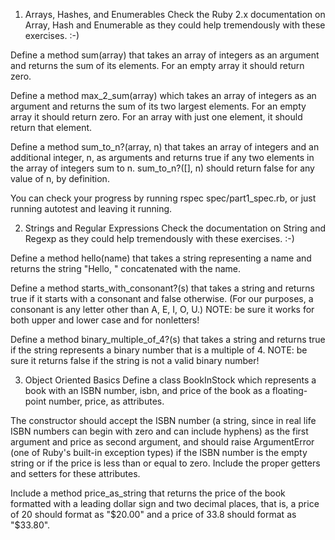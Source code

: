 1. Arrays, Hashes, and Enumerables
Check the Ruby 2.x documentation on Array, Hash and Enumerable as they could help tremendously with these exercises. :-)

Define a method sum(array) that takes an array of integers as an argument
and returns the sum of its elements. For an empty array it should return zero.

Define a method max_2_sum(array) which takes an array of integers as an 
argument and returns the sum of its two largest elements. For an empty array 
it should return zero. For an array with just one element, it should return that element.

Define a method sum_to_n?(array, n) that takes an array of integers and 
an additional integer, n, as arguments and returns true if any two elements
in the array of integers sum to n. sum_to_n?([], n) should return false for any value of n, by definition.

You can check your progress by running rspec spec/part1_spec.rb, or just
running autotest and leaving it running.

2. Strings and Regular Expressions
Check the documentation on String and Regexp as they could help tremendously with these exercises. :-)

Define a method hello(name) that takes a string representing a name 
and returns the string "Hello, " concatenated with the name.

Define a method starts_with_consonant?(s) that takes a string and 
returns true if it starts with a consonant and false otherwise.
(For our purposes, a consonant is any letter other than A, E, I, O, U.) 
NOTE: be sure it works for both upper and lower case and for nonletters!

Define a method binary_multiple_of_4?(s) that takes a string and 
returns true if the string represents a binary number that is a multiple of
4. NOTE: be sure it returns false if the string is not a valid binary number!

3. Object Oriented Basics
Define a class BookInStock which represents a book with an ISBN number, 
isbn, and price of the book as a floating-point number, price, as attributes.

The constructor should accept the ISBN number (a string, since in 
real life ISBN numbers can begin with zero and can include hyphens) 
as the first argument and price as second argument, and should raise 
ArgumentError (one of Ruby's built-in exception types) if the ISBN 
number is the empty string or if the price is less than or equal to zero.
Include the proper getters and setters for these attributes.

Include a method price_as_string that returns the price of the book 
formatted with a leading dollar sign and two decimal places, that is, 
a price of 20 should format as "$20.00" and a price of 33.8 should format as "$33.80".
